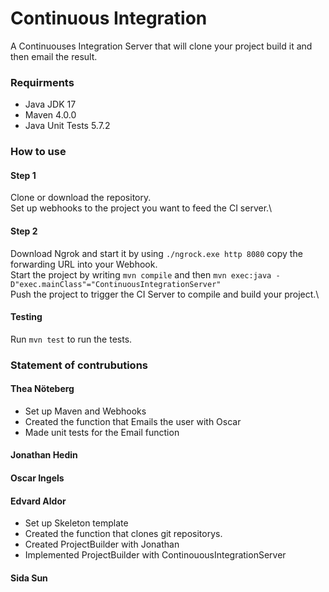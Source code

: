 # Continuous Integration
A Continuouses Integration Server that will clone your project build it and then email the result.

### Requirments
- Java JDK 17
- Maven 4.0.0
- Java Unit Tests 5.7.2

### How to use
#### Step 1
Clone or download the repository.\
Set up webhooks to the project you want to feed the CI server.\
#### Step 2
Download Ngrok and start it by using ```./ngrock.exe http 8080``` copy the forwarding URL into your Webhook.\
Start the project by writing ```mvn compile``` and then ```mvn exec:java -D"exec.mainClass"="ContinuousIntegrationServer"``` \
Push the project to trigger the CI Server to compile and build your project.\
#### Testing
Run ```mvn test``` to run the tests.

### Statement of contrubutions

#### Thea Nöteberg
- Set up Maven and Webhooks
- Created the function that Emails the user with Oscar
- Made unit tests for the Email function

#### Jonathan Hedin

#### Oscar Ingels

#### Edvard Aldor
- Set up Skeleton template
- Created the function that clones git repositorys.
- Created ProjectBuilder with Jonathan
- Implemented ProjectBuilder with ContinouousIntegrationServer

#### Sida Sun
